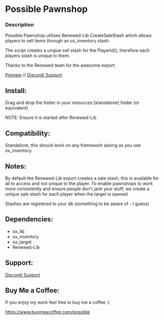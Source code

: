 # Possible Pawnshop
###  Description
Possible Pawnshop utilises Renewed-Lib CreateSaleStash which allows players to sell items through an ox_inventory stash. 

The script creates a unqiue sell stash for the PlayerId(), therefore each players stash is unique to them.

Thanks to the Renewed team for the awesome export.

[Preview](https://youtu.be/fNcMeKOw8-o) //
[Discord/ Support](https://discord.gg/Gnb2S7uAdG)

## Install:
Drag and drop the folder in your resources [standalone] folder (or equivalent) 

NOTE: Ensure it is started after Renewed-Lib

## Compatibility:

Standalone, this should work on any framework aslong as you use ox_inventory.

## Notes:

By default the Renewed-Lib export creates a sale stash, this is available for all to access and not unique to the player. To enable pawnshops to work more consistently and ensure people don't jank your stuff, we create a unique sale stash for each player when the target is opened.

Stashes are registered to your db (something to be aware of - I guess)

## Dependencies:
- ox_lib
- ox_inventory
- ox_target
- Renewed-Lib

## Support:

[Discord/ Support](https://discord.gg/Gnb2S7uAdG)

## Buy Me a Coffee:
If you enjoy my work feel free to buy me a coffee :)

https://www.buymeacoffee.com/possible